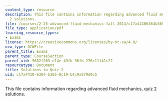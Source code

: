 ```yaml
---
content_type: resource
description: This file contains information regarding advanced fluid mechanics, quiz
  2 solutions.
file: /courses/2-25-advanced-fluid-mechanics-fall-2013/c17a44106364b3650c19b4c9a579d0c5_MIT2_25F13_SolQuiz2.pdf
file_type: application/pdf
learning_resource_types:
- Exams
license: https://creativecommons.org/licenses/by-nc-sa/4.0/
ocw_type: OCWFile
parent_title: Exams
parent_type: CourseSection
parent_uid: 9682f263-e14e-49fb-36fb-276c11f41c22
resourcetype: Document
title: Solutions to Quiz 2
uid: c17a4410-6364-b365-0c19-b4c9a579d0c5
---
```

This file contains information regarding advanced fluid mechanics, quiz 2 solutions.